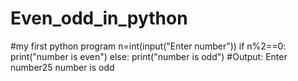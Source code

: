# Even_odd_in_python
#my first python program
n=int(input("Enter number"))
if n%2==0:
    print("number is even")
else:
    print("number is odd")
#Output:
Enter number25
number is odd
